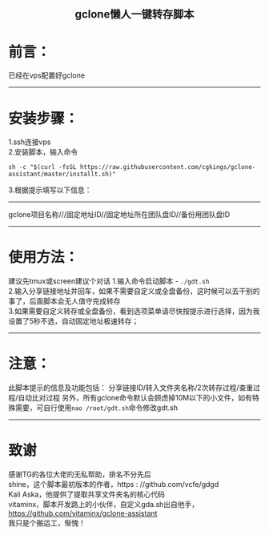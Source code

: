 <h2 align="center">gclone懒人一键转存脚本</h2> 

# 前言：
已经在vps配置好gclone<hr />
# 安装步骤：
1.ssh连接vps<br>
2.安装脚本，输入命令<br>
```
sh -c "$(curl -fsSL https://raw.githubusercontent.com/cgkings/gclone-assistant/master/installt.sh)"
```
3.根据提示填写以下信息：<hr />
  gclone项目名称///固定地址ID//固定地址所在团队盘ID//备份用团队盘ID <hr />
# 使用方法：
建议先tmux或screen建议个对话
1.输入命令启动脚本 - `./gdt.sh` <br>
2.输入分享链接地址并回车，如果不需要自定义或全盘备份，这时候可以去干别的事了，后面脚本会无人值守完成转存 <br>
3.如果需要自定义转存或全盘备份，看到选项菜单请尽快按提示进行选择，因为我设置了5秒不选，自动固定地址极速转存； <hr />
# 注意：
此脚本提示的信息及功能包括：
分享链接ID/转入文件夹名称/2次转存过程/查重过程/自动比对过程
另外，所有gclone命令默认会顾虑掉10M以下的小文件，如有特殊需要，可自行使用`nao /root/gdt.sh`命令修改gdt.sh <hr />
# 致谢
感谢TG的各位大佬的无私帮助，排名不分先后<br>
shine，这个脚本最初版本的作者，https : //github.com/vcfe/gdgd<br>
Kali Aska，他提供了提取共享文件夹名的核心代码<br>
vitaminx，脚本开发路上的小伙伴，自定义gda.sh出自他手，https://github.com/vitaminx/gclone-assistant<br>
我只是个搬运工，惭愧！
